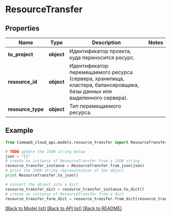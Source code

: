 # ResourceTransfer


## Properties
Name | Type | Description | Notes
------------ | ------------- | ------------- | -------------
**to_project** | **object** | Идентификатор проекта, куда переносится ресурс. | 
**resource_id** | **object** | Идентификатор перемещаемого ресурса (сервера, хранилища, кластера, балансировщика, базы данных или выделенного сервера). | 
**resource_type** | **object** | Тип перемещаемого ресурса. | 

## Example

```python
from timeweb_cloud_api.models.resource_transfer import ResourceTransfer

# TODO update the JSON string below
json = "{}"
# create an instance of ResourceTransfer from a JSON string
resource_transfer_instance = ResourceTransfer.from_json(json)
# print the JSON string representation of the object
print ResourceTransfer.to_json()

# convert the object into a dict
resource_transfer_dict = resource_transfer_instance.to_dict()
# create an instance of ResourceTransfer from a dict
resource_transfer_form_dict = resource_transfer.from_dict(resource_transfer_dict)
```
[[Back to Model list]](../README.md#documentation-for-models) [[Back to API list]](../README.md#documentation-for-api-endpoints) [[Back to README]](../README.md)


